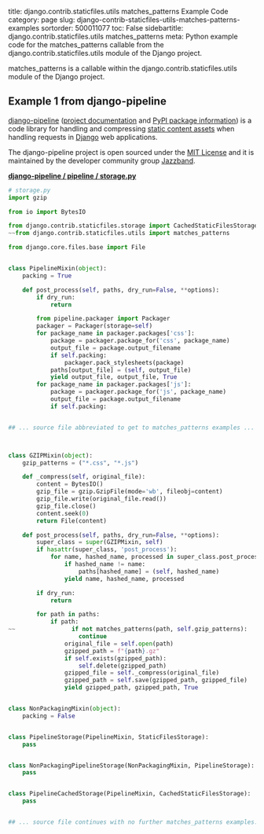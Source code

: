 title: django.contrib.staticfiles.utils matches_patterns Example Code
category: page
slug: django-contrib-staticfiles-utils-matches-patterns-examples
sortorder: 500011077
toc: False
sidebartitle: django.contrib.staticfiles.utils matches_patterns
meta: Python example code for the matches_patterns callable from the django.contrib.staticfiles.utils module of the Django project.


matches_patterns is a callable within the django.contrib.staticfiles.utils module of the Django project.


## Example 1 from django-pipeline
[django-pipeline](https://github.com/jazzband/django-pipeline)
([project documentation](https://django-pipeline.readthedocs.io/en/latest/)
and
[PyPI package information](https://pypi.org/project/django-pipeline/))
is a code library for handling and compressing
[static content assets](/static-content.html) when handling requests in
[Django](/django.html) web applications.

The django-pipeline project is open sourced under the
[MIT License](https://github.com/jazzband/django-pipeline/blob/master/LICENSE.txt)
and it is maintained by the developer community group
[Jazzband](https://jazzband.co/).

[**django-pipeline / pipeline / storage.py**](https://github.com/jazzband/django-pipeline/blob/master/pipeline/./storage.py)

```python
# storage.py
import gzip

from io import BytesIO

from django.contrib.staticfiles.storage import CachedStaticFilesStorage, ManifestStaticFilesStorage, StaticFilesStorage
~~from django.contrib.staticfiles.utils import matches_patterns

from django.core.files.base import File


class PipelineMixin(object):
    packing = True

    def post_process(self, paths, dry_run=False, **options):
        if dry_run:
            return

        from pipeline.packager import Packager
        packager = Packager(storage=self)
        for package_name in packager.packages['css']:
            package = packager.package_for('css', package_name)
            output_file = package.output_filename
            if self.packing:
                packager.pack_stylesheets(package)
            paths[output_file] = (self, output_file)
            yield output_file, output_file, True
        for package_name in packager.packages['js']:
            package = packager.package_for('js', package_name)
            output_file = package.output_filename
            if self.packing:


## ... source file abbreviated to get to matches_patterns examples ...



class GZIPMixin(object):
    gzip_patterns = ("*.css", "*.js")

    def _compress(self, original_file):
        content = BytesIO()
        gzip_file = gzip.GzipFile(mode='wb', fileobj=content)
        gzip_file.write(original_file.read())
        gzip_file.close()
        content.seek(0)
        return File(content)

    def post_process(self, paths, dry_run=False, **options):
        super_class = super(GZIPMixin, self)
        if hasattr(super_class, 'post_process'):
            for name, hashed_name, processed in super_class.post_process(paths.copy(), dry_run, **options):
                if hashed_name != name:
                    paths[hashed_name] = (self, hashed_name)
                yield name, hashed_name, processed

        if dry_run:
            return

        for path in paths:
            if path:
~~                if not matches_patterns(path, self.gzip_patterns):
                    continue
                original_file = self.open(path)
                gzipped_path = f"{path}.gz"
                if self.exists(gzipped_path):
                    self.delete(gzipped_path)
                gzipped_file = self._compress(original_file)
                gzipped_path = self.save(gzipped_path, gzipped_file)
                yield gzipped_path, gzipped_path, True


class NonPackagingMixin(object):
    packing = False


class PipelineStorage(PipelineMixin, StaticFilesStorage):
    pass


class NonPackagingPipelineStorage(NonPackagingMixin, PipelineStorage):
    pass


class PipelineCachedStorage(PipelineMixin, CachedStaticFilesStorage):
    pass


## ... source file continues with no further matches_patterns examples...

```

